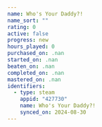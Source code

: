 ```yaml
---
name: Who's Your Daddy?!
name_sort: ""
rating: 0
active: false
progress: new
hours_played: 0
purchased_on: .nan
started_on: .nan
beaten_on: .nan
completed_on: .nan
mastered_on: .nan
identifiers:
  - type: steam
    appid: "427730"
    name: Who's Your Daddy?!
    synced_on: 2024-08-30
---
```

